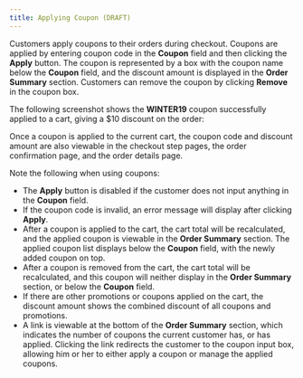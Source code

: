 ```yaml
---
title: Applying Coupon (DRAFT)
---
```


Customers apply coupons to their orders during checkout. Coupons are applied by entering coupon code in the **Coupon** field and then clicking the **Apply** button. The coupon is represented by a box with the coupon name below the **Coupon** field, and the discount amount is displayed in the **Order Summary** section. Customers can remove the coupon by clicking **Remove** in the coupon box.

The following screenshot shows the **WINTER19** coupon successfully applied to a cart, giving a $10 discount on the order:

Once a coupon is applied to the current cart, the coupon code and discount amount are also viewable in the checkout step pages, the order confirmation page, and the order details page.

Note the following when using coupons:

- The **Apply** button is disabled if the customer does not input anything in the **Coupon** field.
- If the coupon code is invalid, an error message will display after clicking **Apply**.
- After a coupon is applied to the cart, the cart total will be recalculated, and the applied coupon is viewable in the **Order Summary** section. The applied coupon list displays below the **Coupon** field, with the newly added coupon on top.
- After a coupon is removed from the cart, the cart total will be recalculated, and this coupon will neither display in the **Order Summary** section, or below the **Coupon** field. 
- If there are other promotions or coupons applied on the cart, the discount amount shows the combined discount of all coupons and promotions.
- A link is viewable at the bottom of the **Order Summary** section, which indicates the number of coupons the current customer has, or has applied. Clicking the link redirects the customer to the coupon input box, allowing him or her to either apply a coupon or manage the applied coupons.
